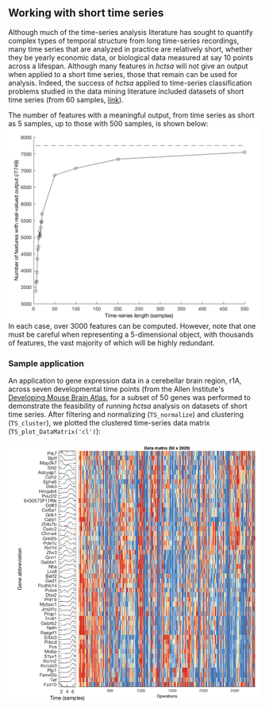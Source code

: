 ## Working with short time series

Although much of the time-series analysis literature has sought to quantify complex types of temporal structure from long time-series recordings, many time series that are analyzed in practice are relatively short, whether they be yearly economic data, or biological data measured at say 10 points across a lifespan.
Although many features in _hctsa_ will not give an output when applied to a short time series, those that remain can be used for analysis. Indeed, the success of _hctsa_ applied to time-series classification problems studied in the data mining literature included datasets of short time series (from 60 samples, [link](http://ieeexplore.ieee.org/lpdocs/epic03/wrapper.htm?arnumber=6786425)).

The number of features with a meaningful output, from time series as short as 5 samples, up to those with 500 samples, is shown below:
![](/img/LengthDependence.png)
In each case, over 3000 features can be computed.
However, note that one must be careful when representing a 5-dimensional object, with thousands of features, the vast majority of which will be highly redundant.

### Sample application
An application to gene expression data in a cerebellar brain region, r1A, across seven developmental time points (from the Allen Institute's [Developing Mouse Brain Atlas]((http://developingmouse.brain-map.org)), for a subset of 50 genes was performed to demonstrate the feasibility of running _hctsa_ analysis on datasets of short time series.
After filtering and normalizing (`TS_normalize`) and clustering (`TS_cluster`), we plotted the clustered time-series data matrix (`TS_plot_DataMatrix('cl')`):

![](/assets/GeneExpressionExample.png)
